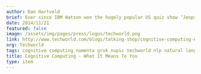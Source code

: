 ```yaml
---
author: Dan Hartveld
brief: Ever since IBM Watson won the hugely popular US quiz show ‘Jeopardy’ back in 2011, cognitive computing has been a hot topic for discussion. Those who have had a glimpse of this new technology recognise its importance
date: 2014/11/21
featured: false
image: /assets/img/pages/press/logos/techworld.png
link: http://www.techworld.com/blogs/talking-shop/cognitive-computing-explained-3588242/
org: Techworld
tags: cognitive computing numenta grok nupic techworld nlp natural language processing
title: Cognitive Computing - What It Means To You
type: item
---
```

